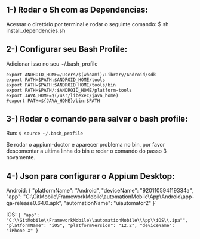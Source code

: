 
## 1-) Rodar o Sh com as Dependencias:

Acessar o diretório por terminal e rodar o seguinte comando:
$ sh install_dependencies.sh

## 2-) Configurar seu Bash Profile:

Adicionar isso no seu ~/.bash_profile
```
export ANDROID_HOME=/Users/$(whoami)/Library/Android/sdk
export PATH=$PATH:$ANDROID_HOME/tools
export PATH=$PATH:$ANDROID_HOME/tools/bin
export PATH=$PATH/:$ANDROID_HOME/platform-tools
export JAVA_HOME=$(/usr/libexec/java_home)
#export PATH=${JAVA_HOME}/bin:$PATH
```

## 3-) Rodar o comando para salvar o bash profile:
Run: `$ source ~/.bash_profile`


Se rodar o appium-doctor e aparecer problema no bin, por favor descomentar a ultima linha do bin e rodar o comando do passo 3 novamente.


## 4-) Json para configurar o Appium Desktop:

Android:
{
  "platformName": "Android",
  "deviceName": "920110594119334a",
  "app": "C:\\GitMobile\\FrameworkMobile\\automationMobile\\App\\Android\\app-qa-release0.64.0.apk",
  "automationName": "uiautomator2"
}`

IOS:
 `{
  "app": "C:\\GitMobile\\FrameworkMobile\\automationMobile\\App\\iOS\\.ipa"",
  "platformName": "iOS",
  "platformVersion": "12.2",
  "deviceName": "iPhone X"
}`
